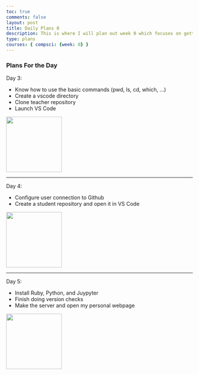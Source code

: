 ```yaml
---
toc: true
comments: false
layout: post
title: Daily Plans 0
description: This is where I will plan out week 0 which focuses on getting all the tools set up
type: plans
courses: { compsci: {week: 0} }
---
```

### Plans For the Day

Day 3:
- Know how to use the basic commands (pwd, ls, cd, which, ...)
- Create a vscode directory
- Clone teacher repository
- Launch VS Code

<img src="../../../../images/vscode.png" width="150" height="150">

---
Day 4:
- Configure user connection to Github
- Create a student repository and open it in VS Code

<img src="../../../../images/github logo.png" width="150" height="150">


---
Day 5:
- Install Ruby, Python, and Juypyter
- Finish doing version checks
- Make the server and open my personal webpage

<img src="../../../../images/python logo.jpeg" width="150" height="150">

